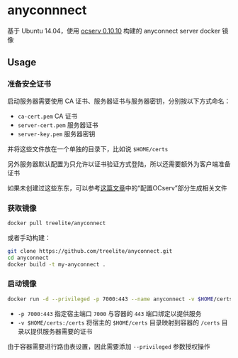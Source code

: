 # anyconnnect

基于 Ubuntu 14.04，使用 [ocserv 0.10.10](http://www.infradead.org/ocserv/) 构建的 anyconnect server docker 镜像

## Usage

### 准备安全证书

启动服务器需要使用 CA 证书、服务器证书与服务器密钥，分别按以下方式命名：

* `ca-cert.pem` CA 证书
* `server-cert.pem` 服务器证书
* `server-key.pem` 服务器密钥

并将这些文件放在一个单独的目录下，比如说 `$HOME/certs`

另外服务器默认配置为只允许以证书验证方式登陆，所以还需要额外为客户端准备证书

如果未创建过这些东东，可以参考[这篇文章](http://bitinn.net/11084/)中的“配置OCserv”部分生成相关文件

### 获取镜像

```sh
docker pull treelite/anyconnect
```

或者手动构建：

```sh
git clone https://github.com/treelite/anyconnect.git
cd anyconnect
docker build -t my-anyconnect .
```

### 启动镜像

```sh
docker run -d --privileged -p 7000:443 --name anyconnect -v $HOME/certs:/certs treelite/anyconnect
```

* `-p 7000:443` 指定宿主端口 `7000` 与容器的 `443` 端口绑定以提供服务
* `-v $HOME/certs:/certs` 将宿主的 `$HOME/certs` 目录映射到容器的 `/certs` 目录以提供服务器需要的证书

由于容器需要进行路由表设置，因此需要添加 `--privileged` 参数授权操作
